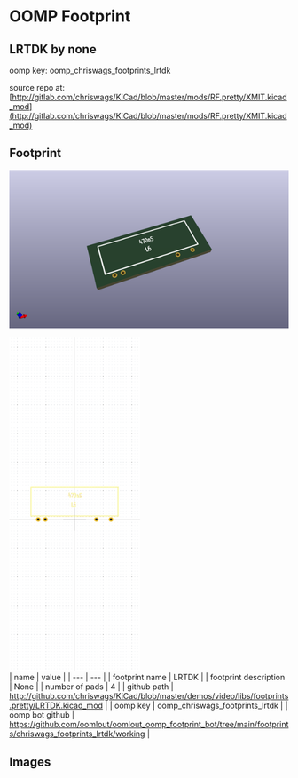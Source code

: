 # OOMP Footprint  
## LRTDK  by none  
  
oomp key: oomp_chriswags_footprints_lrtdk  
  
source repo at: [http://gitlab.com/chriswags/KiCad/blob/master/mods/RF.pretty/XMIT.kicad_mod](http://gitlab.com/chriswags/KiCad/blob/master/mods/RF.pretty/XMIT.kicad_mod)  
## Footprint  
  
[![working_kicad_pcb_3d.png](working_kicad_pcb_3d_600.png)](working_kicad_pcb_3d.png)  
  
[![working.png](working_600.png)](working.png)  
| name | value | 
| --- | --- | 
| footprint name | LRTDK | 
| footprint description | None | 
| number of pads | 4 | 
| github path | http://github.com/chriswags/KiCad/blob/master/demos/video/libs/footprints.pretty/LRTDK.kicad_mod | 
| oomp key | oomp_chriswags_footprints_lrtdk | 
| oomp bot github | https://github.com/oomlout/oomlout_oomp_footprint_bot/tree/main/footprints/chriswags_footprints_lrtdk/working | 
## Images  
